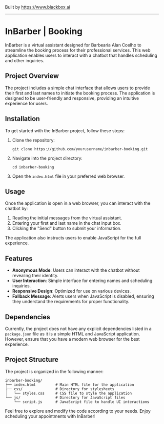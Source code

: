 
Built by https://www.blackbox.ai

---

# InBarber | Booking

InBarber is a virtual assistant designed for Barbearia Alan Coelho to streamline the booking process for their professional services. This web application enables users to interact with a chatbot that handles scheduling and other inquiries.

## Project Overview

The project includes a simple chat interface that allows users to provide their first and last names to initiate the booking process. The application is designed to be user-friendly and responsive, providing an intuitive experience for users.

## Installation

To get started with the InBarber project, follow these steps:

1. Clone the repository:
   ```
   git clone https://github.com/yourusername/inbarber-booking.git
   ```
2. Navigate into the project directory:
   ```
   cd inbarber-booking
   ```

3. Open the `index.html` file in your preferred web browser.

## Usage

Once the application is open in a web browser, you can interact with the chatbot by:

1. Reading the initial messages from the virtual assistant.
2. Entering your first and last name in the chat input box.
3. Clicking the "Send" button to submit your information.

The application also instructs users to enable JavaScript for the full experience.

## Features

- **Anonymous Mode**: Users can interact with the chatbot without revealing their identity.
- **User Interaction**: Simple interface for entering names and scheduling inquiries.
- **Responsive Design**: Optimized for use on various devices.
- **Fallback Message**: Alerts users when JavaScript is disabled, ensuring they understand the requirements for proper functionality.

## Dependencies

Currently, the project does not have any explicit dependencies listed in a `package.json` file as it is a simple HTML and JavaScript application. However, ensure that you have a modern web browser for the best experience.

## Project Structure

The project is organized in the following manner:

```
inbarber-booking/
├── index.html         # Main HTML file for the application
├── css/               # Directory for stylesheets
│   └── styles.css     # CSS file to style the application
└── js/                # Directory for JavaScript files
    └── script.js      # JavaScript file to handle UI interactions
```

Feel free to explore and modify the code according to your needs. Enjoy scheduling your appointments with InBarber!